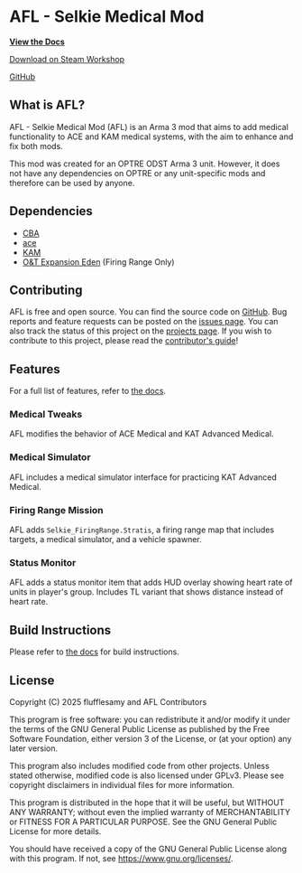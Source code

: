 # AFL - Selkie Medical Mod

**[View the Docs](https://flufflesamy.github.io/AFL/)**

[Download on Steam Workshop](https://steamcommunity.com/sharedfiles/filedetails/?id=3513989482)

[GitHub](https://github.com/flufflesamy/AFL)

## What is AFL?

AFL - Selkie Medical Mod (AFL) is an Arma 3 mod that aims to add medical functionality to ACE and KAM medical systems,
with the aim to enhance and fix both mods.

This mod was created for an OPTRE ODST Arma 3 unit.
However, it does not have any dependencies on OPTRE or any unit-specific mods and therefore can be used by anyone.

## Dependencies

- [CBA](https://github.com/CBATeam/CBA_A3)
- [ace](https://github.com/acemod/ACE3)
- [KAM](https://github.com/KAT-Advanced-Medical/KAM)
- [O&T Expansion Eden](https://steamcommunity.com/workshop/filedetails/?id=1923321700) (Firing Range Only)

## Contributing

AFL is free and open source. You can find the source code on [GitHub](https://github.com/flufflesamy/AFL).
Bug reports and feature requests can be posted on the [issues page](https://github.com/flufflesamy/AFL/issues).
You can also track the status of this project on the [projects page](https://github.com/flufflesamy/AFL/projects).
If you wish to contribute to this project, please read the [contributor's guide](https://github.com/flufflesamy/AFL/blob/master/CONTRIBUTING.md)!

## Features

For a full list of features, refer to [the docs](https://flufflesamy.github.io/AFL/guide/features).

### Medical Tweaks

AFL modifies the behavior of ACE Medical and KAT Advanced Medical.

### Medical Simulator

AFL includes a medical simulator interface for practicing KAT Advanced Medical.

### Firing Range Mission

AFL adds `Selkie_FiringRange.Stratis`, a firing range map that includes targets, a medical simulator, and a vehicle spawner.

### Status Monitor

AFL adds a status monitor item that adds HUD overlay showing heart rate of units in player's group.
Includes TL variant that shows distance instead of heart rate.

## Build Instructions

Please refer to [the docs](https://flufflesamy.github.io/AFL/for_developers/developing/building) for build instructions.

## License

Copyright (C) 2025 flufflesamy and AFL Contributors

This program is free software: you can redistribute it and/or modify it under the terms of the GNU General Public License
as published by the Free Software Foundation, either version 3 of the License, or (at your option) any later version.

This program also includes modified code from other projects. Unless stated otherwise,
modified code is also licensed under GPLv3. Please see copyright disclaimers in individual files for more information.

This program is distributed in the hope that it will be useful, but WITHOUT ANY WARRANTY; without even the implied warranty
of MERCHANTABILITY or FITNESS FOR A PARTICULAR PURPOSE. See the GNU General Public License for more details.

You should have received a copy of the GNU General Public License along with this program. If not, see <https://www.gnu.org/licenses/>.
